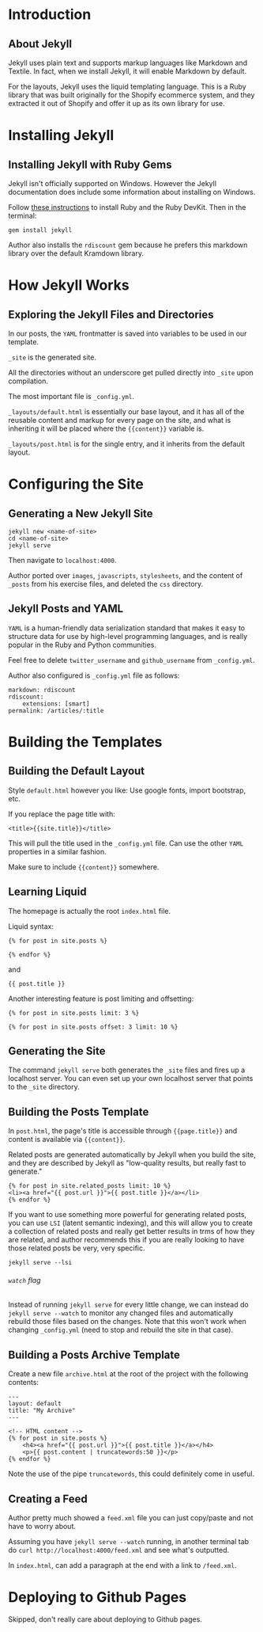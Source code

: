 # Introduction

## About Jekyll

Jekyll uses plain text and supports markup languages like Markdown and Textile. In fact, when we install Jekyll, it will enable Markdown by default.

For the layouts, Jekyll uses the liquid templating language. This is a Ruby library that was built originally for the Shopify ecommerce system, and they extracted it out of Shopify and offer it up as its own library for use.

# Installing Jekyll

## Installing Jekyll with Ruby Gems

Jekyll isn't officially supported on Windows. However the Jekyll documentation does include some information about installing on Windows.

Follow [these instructions](http://jekyll-windows.juthilo.com/1-ruby-and-devkit/) to install Ruby and the Ruby DevKit. Then in the terminal:

`gem install jekyll`

Author also installs the `rdiscount` gem because he prefers this markdown library over the default Kramdown library.

# How Jekyll Works

## Exploring the Jekyll Files and Directories

In our posts, the `YAML` frontmatter is saved into variables to be used in our template.

`_site` is the generated site.

All the directories without an underscore get pulled directly into `_site` upon compilation.

The most important file is `_config.yml`.

`_layouts/default.html` is essentially our base layout, and it has all of the reusable content and markup for every page on the site, and what is inheriting it will be placed where the `{{content}}` variable is.

`_layouts/post.html` is for the single entry, and it inherits from the default layout.

# Configuring the Site

## Generating a New Jekyll Site

```
jekyll new <name-of-site>
cd <name-of-site>
jekyll serve
```

Then navigate to `localhost:4000`.

Author ported over `images`, `javascripts`, `stylesheets`, and the content of `_posts` from his exercise files, and deleted the `css` directory.

## Jekyll Posts and YAML

`YAML` is a human-friendly data serialization standard that makes it easy to structure data for use by high-level programming languages, and is really popular in the Ruby and Python communities.

Feel free to delete `twitter_username` and `github_username` from `_config.yml`.

Author also configured is `_config.yml` file as follows:

```
markdown: rdiscount
rdiscount:
	extensions: [smart]
permalink: /articles/:title
```

# Building the Templates

## Building the Default Layout

Style `default.html` however you like: Use google fonts, import bootstrap, etc.

If you replace the page title with:

`<title>{{site.title}}</title>`

This will pull the title used in the `_config.yml` file. Can use the other `YAML` properties in a similar fashion.

Make sure to include ``{{content}}`` somewhere.

## Learning Liquid

The homepage is actually the root `index.html` file.

Liquid syntax:

```
{% for post in site.posts %}

{% endfor %}
```

and

```
{{ post.title }}
```

Another interesting feature is post limiting and offsetting:

```
{% for post in site.posts limit: 3 %}
```

```
{% for post in site.posts offset: 3 limit: 10 %}
```

## Generating the Site

The command `jekyll serve` both generates the `_site` files and fires up a localhost server. You can even set up your own localhost server that points to the `_site` directory.

## Building the Posts Template

In `post.html`, the page's title is accessible through `{{page.title}}` and content is available via ``{{content}}``.

Related posts are generated automatically by Jekyll when you build the site, and they are described by Jekyll as "low-quality results, but really fast to generate."

```
{% for post in site.related_posts limit: 10 %}
<li><a href="{{ post.url }}">{{ post.title }}</a></li>
{% endfor %}
```

If you want to use something more powerful for generating related posts, you can use `LSI` (latent semantic indexing), and this will allow you to create a collection of related posts and really get better results in trms of how they are related, and author recommends this if you are really looking to have those related posts be very, very specific.

`jekyll serve --lsi`

###### `watch` flag

Instead of running `jekyll serve` for every little change, we can instead do `jekyll serve --watch` to monitor any changed files and automatically rebuild those files based on the changes. Note that this won't work when changing `_config.yml` (need to stop and rebuild the site in that case).

## Building a Posts Archive Template

Create a new file `archive.html` at the root of the project with the following contents:

```
---
layout: default
title: "My Archive"
---

<!-- HTML content -->
{% for post in site.posts %}
	<h4><a href="{{ post.url }}">{{ post.title }}</a></h4>
    <p>{{ post.content | truncatewords:50 }}</p>
{% endfor %}
```

Note the use of the pipe `truncatewords`, this could definitely come in useful.

## Creating a Feed

Author pretty much showed a `feed.xml` file you can just copy/paste and not have to worry about.

Assuming you have `jekyll serve --watch` running, in another terminal tab do `curl http://localhost:4000/feed.xml` and see what's outputted.

In `index.html`, can add a paragraph at the end with a link to `/feed.xml`.

# Deploying to Github Pages

Skipped, don't really care about deploying to Github pages.

